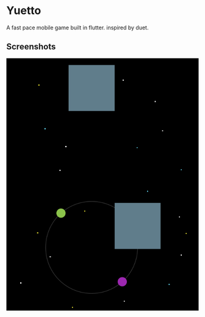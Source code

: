 # Yuetto

A fast pace mobile game built in flutter. inspired by duet. 

## Screenshots
![Screenshot 1](https://github.com/y0av/Yuetto/blob/main/screenshots/screenshot1.png?raw=true)

